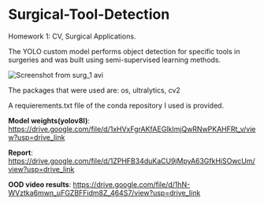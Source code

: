 # Surgical-Tool-Detection
Homework 1: CV, Surgical Applications.

The YOLO custom model performs object detection for specific tools in surgeries and was built using semi-supervised learning methods.  


![Screenshot from surg_1 avi](https://github.com/user-attachments/assets/a739eb07-1aef-4abf-829c-b30e8771b7d2)


The packages that were used are:
os, ultralytics, cv2

A requierements.txt file of the conda repository I used is provided.  

**Model weights(yolov8l)**: https://drive.google.com/file/d/1xHVxFgrAKfAEGIkImjQwRNwPKAHFRt_v/view?usp=drive_link

**Report**: https://drive.google.com/file/d/1ZPHFB34duKaCU9jMpyA63GfkHiSOwcUm/view?usp=drive_link

**OOD video results**: https://drive.google.com/file/d/1hN-WVztka6mwn_uFGZBFFidm8Z_464S7/view?usp=drive_link
